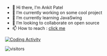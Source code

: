 - 👋 Hi there, I’m Ankit Patel
- 👀 I’m currently working on some cool project
- 🌱 I’m currently learning JavaSwing
- 💞️ I’m looking to collaborate on open source
- 📫 How to reach : [click me](http://www.linkedin.com/in/itsakpatel)

<!---
ItsAnkitPatel/ItsAnkitPatel is a ✨ special ✨ repository because its `README.md` (this file) appears on your GitHub profile.
You can click the Preview link to take a look at your changes. -->




<!-- [![Ankit's GitHub stats-Dark](https://github-readme-stats.vercel.app/api?username=itsankitpatel&&hi&hide=contribs,issues,stars&count_private=true&show_icons=true&theme=dark#gh-dark-mode-only)](https://github.com/itsankitpatel/github-readme-stats#gh-dark-mode-only)
[![Ankit's GitHub stats-Light](https://github-readme-stats.vercel.app/api?username=itsankitpatel&hi&hide=contribs,issues,stars&count_private=true&show_icons=true&theme=default#gh-light-mode-only)](https://github.com/itsankitpatel/github-readme-stats#gh-light-mode-only)
 -->
 
<!--
[![Ankit's wakatime stats](https://github-readme-stats.vercel.app/api/wakatime?username=itsankitpatel)](https://wakatime.com/@6b7cac37-991e-4ffb-b45b-e24bc4871035) -->

[![Coding Activity](https://wakatime.com/badge/user/6b7cac37-991e-4ffb-b45b-e24bc4871035.svg)](https://wakatime.com/@6b7cac37-991e-4ffb-b45b-e24bc4871035)

![visitors](https://visitor-badge.laobi.icu/badge?page_id=itsankitpatel)
